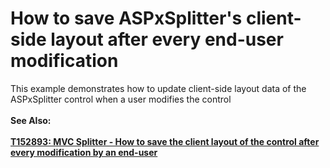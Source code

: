 # How to save ASPxSplitter's client-side layout after every end-user modification 


<p>This example demonstrates how to update client-side layout data of the ASPxSplitter control when a user modifies the control<br /><br /><strong>See Also:<br /><br /><a href="https://www.devexpress.com/Support/Center/p/T152893">T152893: MVC Splitter - How to save the client layout of the control after every modification by an end-user</a><br /></strong></p>

<br/>


